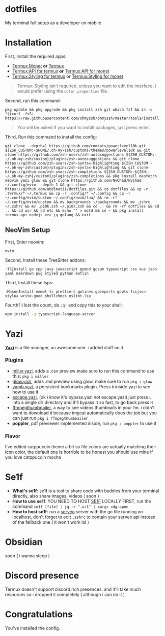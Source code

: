 # dotfiles
My terminal full setup as a developer on mobile

# Installation 
First, Install the required apps:
- [Termux Monet](https://github.com/HardcodedCat/termux-monet/releases/tag/v0.118.0-33) **or** [Termux](https://f-droid.org/en/packages/com.termux/)
- [Termux:API for termux](https://f-droid.org/en/packages/com.termux.api/) **or** [Termux:API for monet](https://github.com/HardcodedCat/termux-api/releases)
- [Termux:Styling for termux](https://f-droid.org/en/packages/com.termux.styling/) or [Termux:Styling for monet](https://github.com/HardcodedCat/termux-styling/releases)
> Termux-Styling isn't required, unless you want to edit the interface, i would prefer using the `color.properties` file.
 
Second, run this command:
```
pkg update && pkg upgrade && pkg install zsh git which fzf && sh -c "$(curl -fsSL https://raw.githubusercontent.com/ohmyzsh/ohmyzsh/master/tools/install.sh)"
```
> You will be asked if you want to install packages, just press enter.

Third, Run this command to install the config:
```
git clone --depth=1 https://github.com/romkatv/powerlevel10k.git ${ZSH_CUSTOM:-$HOME/.oh-my-zsh/custom}/themes/powerlevel10k && git clone https://github.com/zsh-users/zsh-autosuggestions ${ZSH_CUSTOM:-~/.oh-my-zsh/custom}/plugins/zsh-autosuggestions && git clone https://github.com/zsh-users/zsh-syntax-highlighting ${ZSH_CUSTOM:-~/.oh-my-zsh/custom}/plugins/zsh-syntax-highlighting && git clone https://github.com/zsh-users/zsh-completions ${ZSH_CUSTOM:-${ZSH:-~/.oh-my-zsh}/custom}/plugins/zsh-completions && pkg install neofetch neovim yazi glow && git clone https://github.com/NvChad/NvChad ~/.config/nvim --depth 1 && git clone https://github.com/abdlmutii/dotfiles.git && cd dotfiles && cp -r .termux/* ~/.termux && cp -r .config/* ~/.config && cp -r ~/.config/nvim/custom ~/.config/nvim/lua/ && rm -rf ~/.config/nvim/custom && mv backgrounds ~/backgrounds && mv .zshrc ~/.zshrc && mv .p10k.zsh ~/.p10k.zsh && cd .. && rm -rf dotfiles && cd .. && cd usr && cd etc && echo "" > motd && cd ~ && pkg install termux-api nodejs eza jq golang && exit
```

## NeoVim Setup
First, Enter neovim:
```
nvim
```

Second, Install these TreeSitter addons:
```
:TSInstall go cpp java javascript gomod gosum typescript css vue json yaml makrdown pug styled python kotlin
```

Third, Install these lsps:
```
:MasonInstall emmet-ls prettierd golines goimports gopls fixjson stylua write-good shellcheck eslint-lsp
```

Fourth? i lost the count, do `:q!` and copy this to your shell:
```sh
npm install -g typescript-language-server
```

# Yazi
**[Yazi](https://yazi-rs.github.io)** is a file manager, an awesome one. i added stuff on it
### Plugins
- [miller.yazi](https://github.com/Reledia/miller.yazi), adds a .csv preview make sure to run this command to use this: `pkg i miller`
- [glow.yazi](https://github.com/Reledia/glow.yazi), adds .md preview using glow, make sure to run `pkg i glow`
- [yamb.yazi](https://github.com/h-hg/yamb.yazi), a persistent bookmarks plugin. Press `b` inside yazi to see how to use it
- [escape.yazi](https://github.com/Rolv-Apneseth/bypass.yazi), (ok i know it's bypass.yazi not escape.yazi) just press `L` into a single dir directory and it'll bypass it so fast, to go back press `H`
- [ffmpegthumbnailer](https://github.com/dirkvdb/ffmpegthumbnailer), a way to see videos thumbnails in your fm. i didn't want to download it because imgcat automatically does the job but you can just run `pkg i ffmpegthumbnailer`
- **poppler**, pdf previewer implemented inside, run `pkg i poppler` to use it

### Flavor
I've edited catppuccin theme a bit so file colors are actually matching their icon color, the default one is horrible to be honest you should use mine if you love catppuccin mocha

# Se1f
- **What's se1f**: se1f is a tool to share code with buddies from your terminal directly, also share images, videos ( soon )
- **How to use se1f**: YOU NEED TO HOST [SE1F](https://github.com/abdlmutii/se1f) LOCALLY FIRST, run the command `se1f [file] | jq -r ".url" | xargs xdg-open`
- **How to host se1f**: run a [serveo](serveo.net) server with the go file running on localhost, don't forget to edit `.zshrc` to contain your serveo api instead of the fallback one ( it won't work lol )

# Obsidian
soon ( i wanna sleep )

# Discord presence
Termux doesn't support discord rich presences. and it'll take much resources so i dropped it completely ( although i can do it )

# Congratulations 
You've installed the config.
